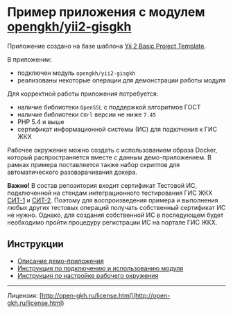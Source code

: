 # Пример приложения с модулем [opengkh/yii2-gisgkh](https://github.com/opengkh/yii2-gisgkh)

Приложение создано на базе шаблона [Yii 2 Basic Project Template](https://github.com/yiisoft/yii2-app-basic).

В приложении:
 
- подключен модуль `opengkh/yii2-gisgkh`
- реализованы некоторые операции для демонстрации работы модуля

Для корректной работы приложения потребуется:
 
- наличие библиотеки `OpenSSL` с поддержкой алгоритмов ГОСТ
- наличие библиотеки `CUrl` версии не ниже `7.45`
- PHP 5.4 и выше
- сертификат информационной системы (ИС) для подклчения к ГИС ЖКХ

Рабочее окружение можно создать с использованием образа Docker, который распространяется 
вместе с данным демо-приложением. В рамках примера поставляется также набор скриптов для автоматического разоварачивания докера. 

**Важно!** В состав репозитория входит сертификат Тестовой ИС, подключенной на стендам интеграционного тестирования ГИС ЖКХ
[СИТ-1](https://217.107.108.147/#!/main) и [СИТ-2](https://217.107.108.156/#!/main). Поэтому для воспроизведения примера и выполнения
любых других тестовых операций получать собственный сертификат ИС не нужно. Однако, для создания собственной ИС 
в последующем будет необходимо пройти процедуру регистрации ИС на портале ГИС ЖКХ.

## Инструкции

- [Описание демо-приложения](/app/readme.md)  
- [Инструкция по подключению и использованию модуля](https://github.com/opengkh/yii2-gisgkh/blob/master/README.md)
- [Инструкция по настройке рабочего окружения](/docker/readme.md)
 
---
 
Лицензия: [http://open-gkh.ru/license.html](http://open-gkh.ru/license.html)